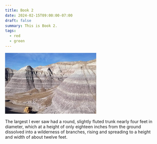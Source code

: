 ```yaml
---
title: Book 2
date: 2024-02-15T09:00:00-07:00
draft: false
summary: This is Book 2.
tags:
  - red
  - green
---
```


![Petrified Forest National Park](img/petrified-forest-national-park.jpg)

 The largest I ever saw had a round, slightly fluted trunk nearly four feet in diameter, which at a height of only eighteen inches from the ground dissolved into a wilderness of branches, rising and spreading to a height and width of about twelve feet.
